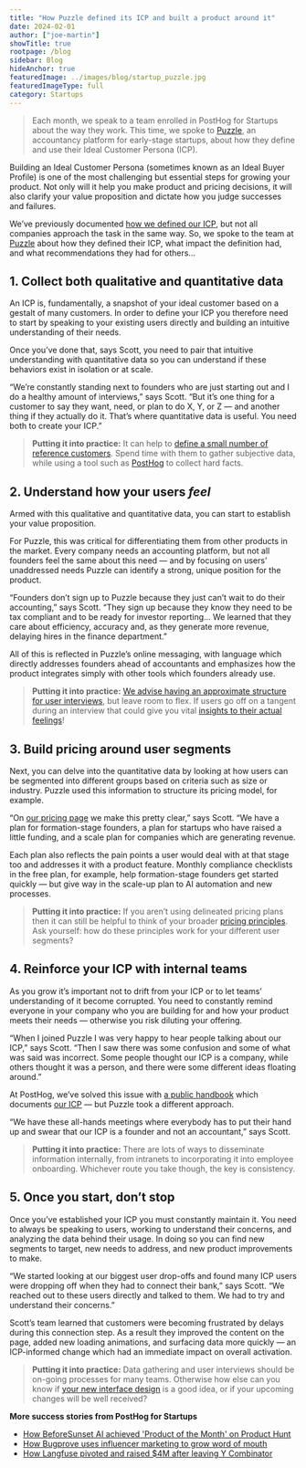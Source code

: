 ```yaml
---
title: "How Puzzle defined its ICP and built a product around it"
date: 2024-02-01
author: ["joe-martin"]
showTitle: true
rootpage: /blog
sidebar: Blog
hideAnchor: true
featuredImage: ../images/blog/startup_puzzle.jpg
featuredImageType: full
category: Startups
---
```


> Each month, we speak to a team enrolled in PostHog for Startups about the way they work. This time, we spoke to [Puzzle](https://puzzle.io/), an accountancy platform for early-stage startups, about how they define and use their Ideal Customer Persona (ICP). 

Building an Ideal Customer Persona (sometimes known as an Ideal Buyer Profile) is one of the most challenging but essential steps for growing your product. Not only will it help you make product and pricing decisions, it will also clarify your value proposition and dictate how you judge successes and failures.

We’ve previously documented [how we defined our ICP](/founders/creating-ideal-customer-profile), but not all companies approach the task in the same way. So, we spoke to the team at [Puzzle](https://puzzle.io/) about how they defined their ICP, what impact the definition had, and what recommendations they had for others...

## 1. Collect both qualitative and quantitative data

An ICP is, fundamentally, a snapshot of your ideal customer based on a gestalt of many customers. In order to define your ICP you therefore need to start by speaking to your existing users directly and building an intuitive understanding of their needs.

Once you’ve done that, says Scott, you need to pair that intuitive understanding with quantitative data so you can understand if these behaviors exist in isolation or at scale. 

“We’re constantly standing next to founders who are just starting out and I do a healthy amount of interviews,” says Scott. “But it’s one thing for a customer to say they want, need, or plan to do X, Y, or Z — and another thing if they actually do it. That’s where quantitative data is useful. You need both to create your ICP.”

> **Putting it into practice:** It can help to [define a small number of reference customers](/founders/creating-ideal-customer-profile#5-reference-customers). Spend time with them to gather subjective data, while using a tool such as [PostHog](/startups) to collect hard facts.

## 2. Understand how your users _feel_

Armed with this qualitative and quantitative data, you can start to establish your value proposition.

For Puzzle, this was critical for differentiating them from other products in the market. Every company needs an accounting platform, but not all founders feel the same about this need — and by focusing on users’ unaddressed needs Puzzle can identify a strong, unique position for the product.

“Founders don’t sign up to Puzzle because they just can’t wait to do their accounting,” says Scott. “They sign up because they know they need to be tax compliant and to be ready for investor reporting... We learned that they care about efficiency, accuracy and, as they generate more revenue, delaying hires in the finance department.”

All of this is reflected in Puzzle’s online messaging, with language which directly addresses founders ahead of accountants and emphasizes how the product integrates simply with other tools which founders already use. 

> **Putting it into practice:** [We advise having an approximate structure for user interviews](/blog/how-to-work-out-what-users-need), but leave room to flex. If users go off on a tangent during an interview that could give you vital [insights to their actual feelings](/handbook/product/user-feedback)!

## 3. Build pricing around user segments

Next, you can delve into the quantitative data by looking at how users can be segmented into different groups based on criteria such as size or industry. Puzzle used this information to structure its pricing model, for example. 

“On [our pricing page](https://puzzle.io/pricing) we make this pretty clear,” says Scott. “We have a plan for formation-stage founders, a plan for startups who have raised a little funding, and a scale plan for companies which are generating revenue.

Each plan also reflects the pain points a user would deal with at that stage too and addresses it with a product feature. Monthly compliance checklists in the free plan, for example, help formation-stage founders get started quickly — but give way in the scale-up plan to AI automation and new processes.

> **Putting it into practice:** If you aren’t using delineated pricing plans then it can still be helpful to think of your broader [pricing principles](/handbook/engineering/feature-pricing). Ask yourself: how do these principles work for your different user segments? 

## 4. Reinforce your ICP with internal teams

As you grow it’s important not to drift from your ICP or to let teams’ understanding of it become corrupted. You need to constantly remind everyone in your company who you are building for and how your product meets their needs — otherwise you risk diluting your offering. 

“When I joined Puzzle I was very happy to hear people talking about our ICP,” says Scott. “Then I saw there was some confusion and some of what was said was incorrect. Some people thought our ICP is a company, while others thought it was a person, and there were some different ideas floating around.”

At PostHog, we’ve solved this issue with [a public handbook](/handbook) which documents [our ICP](/handbook/who-we-are-building-for) — but Puzzle took a different approach.  

“We have these all-hands meetings where everybody has to put their hand up and swear that our ICP is a founder and not an accountant,” says Scott. 

> **Putting it into practice:** There are lots of ways to disseminate information internally, from intranets to incorporating it into employee onboarding. Whichever route you take though, the key is consistency. 

## 5. Once you start, don’t stop

Once you’ve established your ICP you must constantly maintain it. You need to always be speaking to users, working to understand their concerns, and analyzing the data behind their usage. In doing so you can find new segments to target, new needs to address, and new product improvements to make.

“We started looking at our biggest user drop-offs and found many ICP users were dropping off when they had to connect their bank,” says Scott. “We reached out to these users directly and talked to them. We had to try and understand their concerns.”

Scott’s team learned that customers were becoming frustrated by delays during this connection step. As a result they improved the content on the page, added new loading animations, and surfacing data more quickly — an ICP-informed change which had an immediate impact on overall activation. 

> **Putting it into practice:** Data gathering and user interviews should be on-going processes for many teams. Otherwise how else can you know if [your new interface design](/blog/introducing-notebooks) is a good idea, or if your upcoming changes will be well received?

**More success stories from PostHog for Startups**

- [How BeforeSunset AI achieved 'Product of the Month' on Product Hunt](/spotlight/startup-before-sunset-ai)
- [How Bugprove uses influencer marketing to grow word of mouth](/spotlight/startup-bugprove)
- [How Langfuse pivoted and raised $4M after leaving Y Combinator](/spotlight/startup-langfuse)

